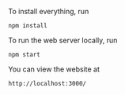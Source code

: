 To install everything, run
```
npm install
```

To run the web server locally, run
```
npm start
```

You can view the website at 
```
http://localhost:3000/
```